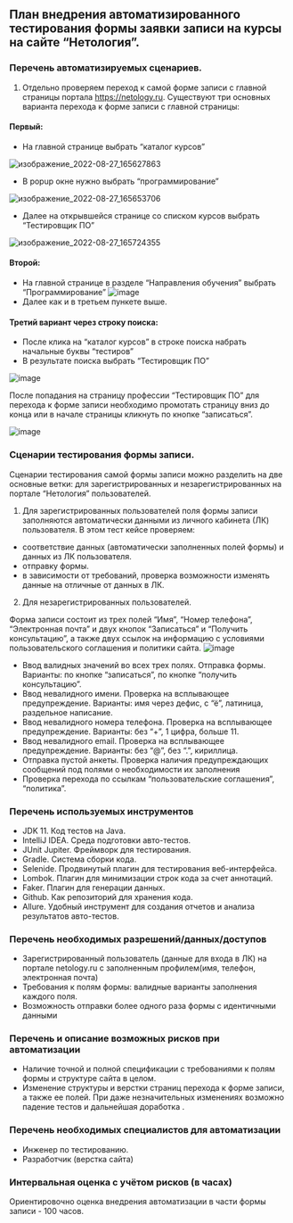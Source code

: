 ## План внедрения автоматизированного тестирования формы заявки записи на курсы на сайте “Нетология”.

### Перечень  автоматизируемых сценариев.
  
1. Отдельно проверяем переход к самой форме записи с главной страницы портала https://netology.ru.
Существуют три основных варианта перехода  к форме записи с главной страницы:
#### Первый:
- На главной  странице выбрать “каталог курсов”

![изображение_2022-08-27_165627863](https://user-images.githubusercontent.com/103142255/187031147-9453f7f8-7496-4133-8fe3-0726ecfae05f.png)
- В popup окне нужно выбрать “программирование”

![изображение_2022-08-27_165653706](https://user-images.githubusercontent.com/103142255/187031162-3f896d8e-9999-4204-9a3d-a3701c8ca688.png)
- Далее на открывшейся странице со списком курсов выбрать “Тестировщик ПО”

![изображение_2022-08-27_165724355](https://user-images.githubusercontent.com/103142255/187031178-4989e613-a48f-447e-932a-aa3d7174bb78.png)

#### Второй:
- На главной странице  в разделе “Направления обучения” выбрать “Программирование”
![image](https://user-images.githubusercontent.com/103142255/187031189-26a91194-ed8b-432b-a240-f6a346dd50a0.png)
- Далее как и в третьем пункете выше.
#### Третий вариант через строку поиска:
- После клика на “каталог курсов” в строке поиска набрать начальные буквы “тестиров”
- В результате поиска выбрать “Тестировщик ПО”

![image](https://user-images.githubusercontent.com/103142255/187031227-5c47038e-20ae-472c-8f91-c6ffdbf4d94a.png)

После попадания на страницу профессии “Тестировщик ПО” для перехода к форме записи необходимо промотать страницу вниз до конца  или в начале страницы кликнуть по кнопке “записаться”.

![image](https://user-images.githubusercontent.com/103142255/187031315-1eb4bf70-069e-4ac8-bd75-932b23eb920d.png)

### Сценарии тестирования формы записи.
Сценарии тестирования самой формы записи можно разделить на две основные ветки: для зарегистрированных  и незарегистрированных на портале “Нетология” пользователей.
1. Для зарегистрированных пользователей поля формы записи заполняются автоматически данными из личного кабинета (ЛК) пользователя. В этом тест кейсе проверяем:
- соответствие  данных (автоматически заполненных полей формы) и данных из ЛК пользователя.
- отправку формы.
- в зависимости от требований, проверка возможности изменять данные на отличные от данных в ЛК.
2. Для незарегистрированных пользователей.
   
Форма записи состоит из трех полей “Имя”, “Номер телефона”, “Электронная почта” и двух кнопок “Записаться” и “Получить консультацию”, а также двух ссылок на информацию с условиями пользовательского соглашения и политики сайта.
![image](https://user-images.githubusercontent.com/103142255/187031336-b57f7179-55bf-40d6-b0bb-a8430e1b0015.png)

- Ввод валидных значений во всех трех полях. Отправка формы.
Варианты: по кнопке “записаться”, по кнопке “получить консультацию”.
- Ввод невалидного имени. Проверка на всплывающее предупреждение.
Варианты: имя через дефис, с “ё”, латиница, раздельное написание.
- Ввод невалидного номера телефона. Проверка на всплывающее предупреждение.
Варианты: без “+”, 1 цифра, больше 11.
- Ввод невалидного email. Проверка на всплывающее предупреждение.
Варианты: без “@”,  без “.”, кириллица.
- Отправка пустой анкеты. Проверка наличия предупреждающих сообщений под полями о необходимости их заполнения
- Проверка перехода по ссылкам “пользовательские соглашения”, “политика”.

### Перечень используемых инструментов
- JDK 11. Код тестов на  Java.
- IntelliJ IDEA. Среда подготовки авто-тестов.
- JUnit Jupiter. Фреймворк для тестирования.
- Gradle. Система сборки кода.
- Selenide. Продвинутый плагин для тестирования веб-интерфейса.
- Lombok. Плагин для минимизации строк кода за счет аннотаций.
- Faker.  Плагин для генерации данных.
- Github. Как репозиторий для хранения кода.
- Allure. Удобный инструмент для создания отчетов и анализа результатов авто-тестов.

### Перечень необходимых разрешений/данных/доступов
- Зарегистрированный пользователь (данные для входа в ЛК) на портале netology.ru с заполненным профилем(имя, телефон, электронная почта)
- Требования к полям формы: валидные варианты заполнения каждого поля.
- Возможность отправки более одного раза формы с идентичными данными
### Перечень и описание возможных рисков при автоматизации
- Наличие точной и полной спецификации с требованиями к полям формы и структуре сайта в целом.
- Изменение структуры и верстки страниц перехода к форме записи, а также ее полей. При даже незначительных изменениях возможно падение тестов и дальнейшая доработка .

### Перечень необходимых специалистов для автоматизации
- Инженер по тестированию.
- Разработчик (верстка сайта)

### Интервальная оценка с учётом рисков (в часах)
Ориентировочно оценка внедрения автоматизации в части формы записи - 100 часов.

